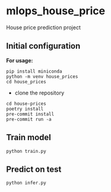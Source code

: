 # mlops_house_price
House price prediction project

## Initial configuration
**For usage:**  
```
pip install miniconda
python -m venv house_prices
cd house_prices
```
- clone the repository
```
cd house-prices
poetry install
pre-commit install
pre-commit run -a
```

## Train model
```
python train.py
```

## Predict on test
```
python infer.py
```
